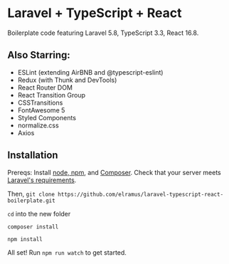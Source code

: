 # Laravel + TypeScript + React
Boilerplate code featuring Laravel 5.8, TypeScript 3.3, React 16.8.

## Also Starring:
- ESLint (extending AirBNB and @typescript-eslint)
- Redux (with Thunk and DevTools)
- React Router DOM
- React Transition Group
- CSSTransitions
- FontAwesome 5
- Styled Components
- normalize.css
- Axios

## Installation
Prereqs: Install [node, npm](https://nodejs.org/en/), and [Composer](https://getcomposer.org/). Check that your server meets [Laravel's requirements](https://laravel.com/docs/5.8).

Then,
`git clone https://github.com/elramus/laravel-typescript-react-boilerplate.git`

`cd` into the new folder

`composer install`

`npm install`

All set! Run `npm run watch` to get started.


